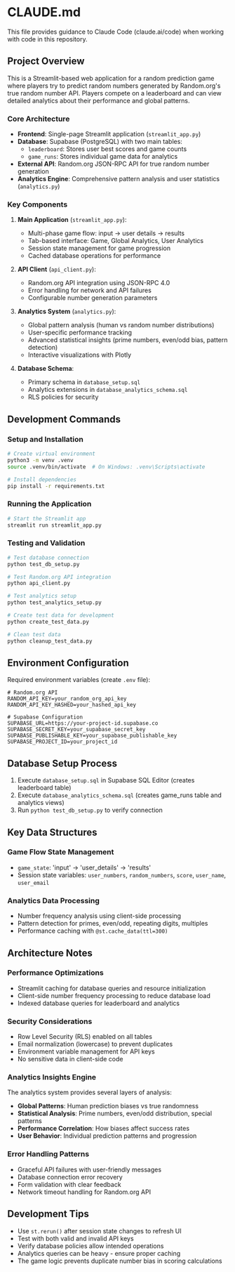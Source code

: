 # CLAUDE.md

This file provides guidance to Claude Code (claude.ai/code) when working with code in this repository.

## Project Overview

This is a Streamlit-based web application for a random prediction game where players try to predict random numbers generated by Random.org's true random number API. Players compete on a leaderboard and can view detailed analytics about their performance and global patterns.

### Core Architecture

- **Frontend**: Single-page Streamlit application (`streamlit_app.py`)
- **Database**: Supabase (PostgreSQL) with two main tables:
  - `leaderboard`: Stores user best scores and game counts
  - `game_runs`: Stores individual game data for analytics
- **External API**: Random.org JSON-RPC API for true random number generation
- **Analytics Engine**: Comprehensive pattern analysis and user statistics (`analytics.py`)

### Key Components

1. **Main Application** (`streamlit_app.py`):
   - Multi-phase game flow: input → user details → results
   - Tab-based interface: Game, Global Analytics, User Analytics
   - Session state management for game progression
   - Cached database operations for performance

2. **API Client** (`api_client.py`):
   - Random.org API integration using JSON-RPC 4.0
   - Error handling for network and API failures
   - Configurable number generation parameters

3. **Analytics System** (`analytics.py`):
   - Global pattern analysis (human vs random number distributions)
   - User-specific performance tracking
   - Advanced statistical insights (prime numbers, even/odd bias, pattern detection)
   - Interactive visualizations with Plotly

4. **Database Schema**:
   - Primary schema in `database_setup.sql`
   - Analytics extensions in `database_analytics_schema.sql`
   - RLS policies for security

## Development Commands

### Setup and Installation
```bash
# Create virtual environment
python3 -m venv .venv
source .venv/bin/activate  # On Windows: .venv\Scripts\activate

# Install dependencies
pip install -r requirements.txt
```

### Running the Application
```bash
# Start the Streamlit app
streamlit run streamlit_app.py
```

### Testing and Validation
```bash
# Test database connection
python test_db_setup.py

# Test Random.org API integration
python api_client.py

# Test analytics setup
python test_analytics_setup.py

# Create test data for development
python create_test_data.py

# Clean test data
python cleanup_test_data.py
```

## Environment Configuration

Required environment variables (create `.env` file):
```env
# Random.org API
RANDOM_API_KEY=your_random_org_api_key
RANDOM_API_KEY_HASHED=your_hashed_api_key

# Supabase Configuration
SUPABASE_URL=https://your-project-id.supabase.co
SUPABASE_SECRET_KEY=your_supabase_secret_key
SUPABASE_PUBLISHABLE_KEY=your_supabase_publishable_key
SUPABASE_PROJECT_ID=your_project_id
```

## Database Setup Process

1. Execute `database_setup.sql` in Supabase SQL Editor (creates leaderboard table)
2. Execute `database_analytics_schema.sql` (creates game_runs table and analytics views)
3. Run `python test_db_setup.py` to verify connection

## Key Data Structures

### Game Flow State Management
- `game_state`: 'input' → 'user_details' → 'results'
- Session state variables: `user_numbers`, `random_numbers`, `score`, `user_name`, `user_email`

### Analytics Data Processing
- Number frequency analysis using client-side processing
- Pattern detection for primes, even/odd, repeating digits, multiples
- Performance caching with `@st.cache_data(ttl=300)`

## Architecture Notes

### Performance Optimizations
- Streamlit caching for database queries and resource initialization
- Client-side number frequency processing to reduce database load
- Indexed database queries for leaderboard and analytics

### Security Considerations
- Row Level Security (RLS) enabled on all tables
- Email normalization (lowercase) to prevent duplicates
- Environment variable management for API keys
- No sensitive data in client-side code

### Analytics Insights Engine
The analytics system provides several layers of analysis:
- **Global Patterns**: Human prediction biases vs true randomness
- **Statistical Analysis**: Prime numbers, even/odd distribution, special patterns
- **Performance Correlation**: How biases affect success rates
- **User Behavior**: Individual prediction patterns and progression

### Error Handling Patterns
- Graceful API failures with user-friendly messages
- Database connection error recovery
- Form validation with clear feedback
- Network timeout handling for Random.org API

## Development Tips

- Use `st.rerun()` after session state changes to refresh UI
- Test with both valid and invalid API keys
- Verify database policies allow intended operations
- Analytics queries can be heavy - ensure proper caching
- The game logic prevents duplicate number bias in scoring calculations